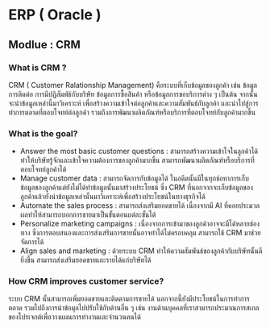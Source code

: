 # ERP ( Oracle )
## Modlue : CRM 
### What is CRM ?
CRM ( Customer Ralationship Management) คือระบบที่เก็บข้อมูลของลูกค้า เช่น ข้อมูลการติดต่อ การมีปฏิสัมพัธ์กับบริษัท ข้อมูลการซื้อสินค้า หรือข้อมูลการขอบริการต่าง ๆ เป็นต้น จากนั้นจะนำข้อมูลเหล่านี้มาวิเคราะห์ เพื่อสร้างความเข้าใจต่อลูกค้าและความสัมพันธ์กับลูกค้า 
และนำไปสู่การทำการตลาดที่ตอบโจทย์ต่อลูกค้า รวมถึงการพัฒนาผลิตภัณฑ์หรือบริการที่ตอบโจทย์กับลูกค้ามากขึ้น
### What is the goal?
- Answer the most basic customer questions : สามารถสร้างความเข้าใจในลูกค้าได้ ทำให้บริษัทรู้จักและเข้าใจความต้องการของลูกค้ามากขึ้น สามารถพัฒนาผลิตภัณฑ์หรือบริการที่ตอบโจทย์ลูกค้าได้
- Manage customer data : สามารถจัดการกับข้อมูลได้ ในอดีตนั้นมีในทุกช่อทาการเก็บข้อมูลของลูกค้าแต่ยังไม่ได้ทำข้อมูลนั้นมาสร้างประโยชน์ ซึ่ง CRM ที่นอกจากจะเก็บข้อมูลของลูกค้าแล้วยังนำข้อมูลเหล่านั้นมาวิเคราะห์เพื่อสร้างประโยชน์ในทางธุรกิจได้
- Automate the sales process : สามารถส่งเสริมยอดขายได้ เนื่องจากมี AI ที่คอยประมวลผลทำให้สามารถบอกการขายมาเป็นขั้นตอนแต่ละขั้นได้
- Personalize marketing campaigns : เนื่องจากการเข้ามาของลูกค้าอาจจะมีได้หลายช่องทาง ซึ่งการตอบสนองและการส่งเสริมการขายนั้นอาจทำได้ไม่ครอบคลุม สามารถใช้ CRM มาช่วยจัดการได้
- Align sales and marketing : ด้วยระบบ CRM ทำให้ความสัมพันธ์ของลูกค้ากับบริษัทนั้นดียิ่งขึ้น สามารถส่งเสริมยอดขายและรายได้แก่บริษัทได้
### How CRM improves customer service?
ระบบ CRM นั้นสามารถเพิ่มยอดขายและติดตามการขายได้ นอกจากนี้ยังมีประโยชน์ในการทำการตลาด รวมไปถึงการนำข้อมุลไปปรับใช้กับด้านอื่น ๆ เช่น งานด้านบุคคลที่เราสามารถประมาณการสเกลของโปรเจกต์เพื่อวางแผนการทำงานและจำนวนคนได้ 
